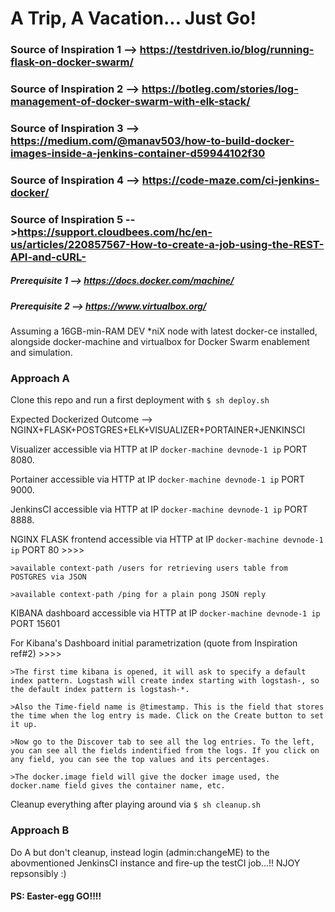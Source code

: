 # A Trip, A Vacation... Just Go!

### Source of Inspiration 1 --> https://testdriven.io/blog/running-flask-on-docker-swarm/
### Source of Inspiration 2 --> https://botleg.com/stories/log-management-of-docker-swarm-with-elk-stack/
### Source of Inspiration 3 --> https://medium.com/@manav503/how-to-build-docker-images-inside-a-jenkins-container-d59944102f30
### Source of Inspiration 4 --> https://code-maze.com/ci-jenkins-docker/
### Source of Inspiration 5 -->https://support.cloudbees.com/hc/en-us/articles/220857567-How-to-create-a-job-using-the-REST-API-and-cURL-

##### Prerequisite 1 --> https://docs.docker.com/machine/
##### Prerequisite 2 --> https://www.virtualbox.org/

Assuming a 16GB-min-RAM DEV *niX node with latest docker-ce installed, alongside docker-machine and virtualbox for Docker Swarm enablement and simulation.

### Approach A

Clone this repo and run a first deployment with `$ sh deploy.sh`

Expected Dockerized Outcome --> NGINX+FLASK+POSTGRES+ELK+VISUALIZER+PORTAINER+JENKINSCI 

Visualizer accessible via HTTP at IP `docker-machine devnode-1 ip` PORT 8080.

Portainer accessible via HTTP at IP `docker-machine devnode-1 ip` PORT 9000.

JenkinsCI accessible via HTTP at IP `docker-machine devnode-1 ip` PORT 8888.

NGINX FLASK frontend accessible via HTTP at IP `docker-machine devnode-1 ip` PORT 80 >>>>

    >available context-path /users for retrieving users table from POSTGRES via JSON

    >available context-path /ping for a plain pong JSON reply
 
KIBANA dashboard accessible via HTTP at IP `docker-machine devnode-1 ip` PORT 15601

For Kibana's Dashboard initial parametrization (quote from Inspiration ref#2) >>>>

    >The first time kibana is opened, it will ask to specify a default index pattern. Logstash will create index starting with logstash-, so the default index pattern is logstash-*. 
    
    >Also the Time-field name is @timestamp. This is the field that stores the time when the log entry is made. Click on the Create button to set it up. 
    
    >Now go to the Discover tab to see all the log entries. To the left, you can see all the fields indentified from the logs. If you click on any field, you can see the top values and its percentages. 
    
    >The docker.image field will give the docker image used, the docker.name field gives the container name, etc.

Cleanup everything after playing around via `$ sh cleanup.sh`

### Approach B

Do A but don't cleanup, instead login (admin:changeME) to the abovmentioned JenkinsCI instance and fire-up the testCI job...!! NJOY repsonsibly :)

#### PS: Easter-egg GO!!!!

